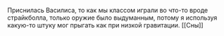 Приснилась Василиса, то как мы классом играли во что-то вроде страйкболла, только оружие было выдуманным, потому я используя какую-то штуку мог прыгать как при низкой гравитации.
[[Сны]]
